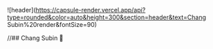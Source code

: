 ![header](https://capsule-render.vercel.app/api?type=rounded&color=auto&height=300&section=header&text=Chang Subin%20render&fontSize=90)


//## Chang Subin 👋

<!--
**longrunBiin/longrunBiin** is a ✨ _special_ ✨ repository because its `README.md` (this file) appears on your GitHub profile.

Here are some ideas to get you started:

- 🔭 I’m currently working on ...
- 🌱 I’m currently learning ...
- 👯 I’m looking to collaborate on ...
- 🤔 I’m looking for help with ...
- 💬 Ask me about ...
- 📫 How to reach me: ...
- 😄 Pronouns: ...
- ⚡ Fun fact: ...
-->
